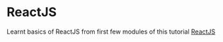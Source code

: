 # ReactJS  
Learnt basics of ReactJS from first few modules of this tutorial [ReactJS](https://youtu.be/xNQo6gEl16g?si=uBcp7Eh-qjWY_eZ2)
